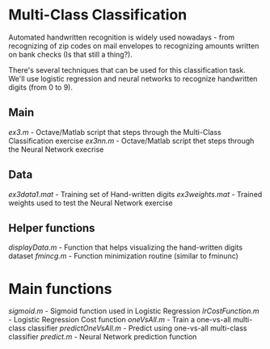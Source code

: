 # Multi-Class Classification
Automated handwritten recognition is widely used nowadays - from recognizing of zip codes on mail envelopes to recognizing amounts written on bank checks (Is that still a thing?).

There's several techniques that can be used for this classification task. We'll use logistic regression and neural networks to recognize handwritten digits (from 0 to 9).

## Main
_ex3.m_ - Octave/Matlab script that steps through the Multi-Class Classification exercise
_ex3nn.m_ - Octave/Matlab script thet steps through the Neural Network execrise
## Data
_ex3data1.mat_ - Training set of Hand-written digits
_ex3weights.mat_ - Trained weights used to test the Neural Network exercise
## Helper functions
_displayData.m_ - Function that helps visualizing the hand-written digits dataset
_fmincg.m_ - Function minimization routine (similar to fminunc)
# Main functions
_sigmoid.m_ - Sigmoid function used in Logistic Regression
_lrCostFunction.m_ - Logistic Regression Cost function
_oneVsAll.m_ - Train a one-vs-all multi-class classifier
_predictOneVsAll.m_ - Predict using one-vs-all multi-class classifier
_predict.m_ - Neural Network prediction function
